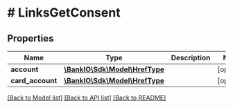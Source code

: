 # # LinksGetConsent

## Properties

Name | Type | Description | Notes
------------ | ------------- | ------------- | -------------
**account** | [**\BankIO\Sdk\Model\HrefType**](HrefType.md) |  | [optional] 
**card_account** | [**\BankIO\Sdk\Model\HrefType**](HrefType.md) |  | [optional] 

[[Back to Model list]](../../README.md#documentation-for-models) [[Back to API list]](../../README.md#documentation-for-api-endpoints) [[Back to README]](../../README.md)


